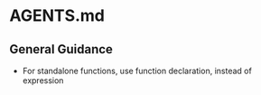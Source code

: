 # AGENTS.md

## General Guidance

- For standalone functions, use function declaration, instead of expression
